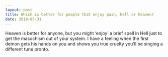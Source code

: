 ```yaml
---
layout: post
title: Which is better for people that enjoy pain, hell or heaven?
date: 2018-05-31
---
```


<p>Heaven is better for anyone, but you might ‘enjoy’ a brief spell in Hell just to get the masochism out of your system. I have a feeling when the first demon gets his hands on you and shows you true cruelty you’ll be singing a different tune pronto.</p>
